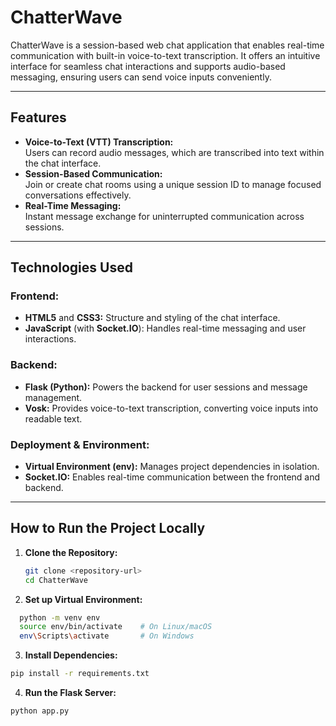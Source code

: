 # **ChatterWave**  

ChatterWave is a session-based web chat application that enables real-time communication with built-in voice-to-text transcription. It offers an intuitive interface for seamless chat interactions and supports audio-based messaging, ensuring users can send voice inputs conveniently.  

---

## **Features**  
- **Voice-to-Text (VTT) Transcription:**  
  Users can record audio messages, which are transcribed into text within the chat interface.  
- **Session-Based Communication:**  
  Join or create chat rooms using a unique session ID to manage focused conversations effectively.  
- **Real-Time Messaging:**  
  Instant message exchange for uninterrupted communication across sessions.

---

## **Technologies Used**  

### **Frontend:**  
- **HTML5** and **CSS3:** Structure and styling of the chat interface.  
- **JavaScript** (with **Socket.IO**): Handles real-time messaging and user interactions.  

### **Backend:**  
- **Flask (Python):** Powers the backend for user sessions and message management.  
- **Vosk:** Provides voice-to-text transcription, converting voice inputs into readable text.  

### **Deployment & Environment:**  
- **Virtual Environment (env):** Manages project dependencies in isolation.  
- **Socket.IO:** Enables real-time communication between the frontend and backend.  

---

## **How to Run the Project Locally**  

1. **Clone the Repository:**  
   ```bash
   git clone <repository-url>
   cd ChatterWave
   ```
2. **Set up Virtual Environment:**
  ```bash
    python -m venv env
    source env/bin/activate    # On Linux/macOS  
    env\Scripts\activate       # On Windows
  ```
3. **Install Dependencies:**
  ```bash
  pip install -r requirements.txt
  ```
4. **Run the Flask Server:**
  ```bash
  python app.py

  
